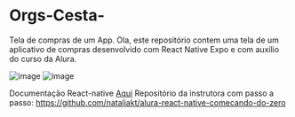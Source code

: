 # Orgs-Cesta-
Tela de compras de um App.
Ola, este repositório contem uma tela de um aplicativo de compras desenvolvido com React Native Expo e com auxílio do curso da Alura.

![image](https://user-images.githubusercontent.com/92764886/184673510-6631bdf2-192b-49b5-8985-4d3a4136060b.png)
![image](https://user-images.githubusercontent.com/92764886/184673540-0c896846-0b51-487e-adf7-c0c0ce2d4462.png)


Documentação React-native [Aqui](https://reactnative.dev/)
Repositório da instrutora com passo a passo: https://github.com/nataliakt/alura-react-native-comecando-do-zero

